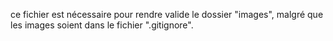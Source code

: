 ce fichier est nécessaire pour rendre valide le dossier "images", malgré que les images soient dans le fichier ".gitignore".
